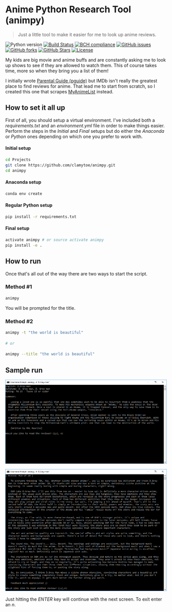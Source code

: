# Anime Python Research Tool (animpy)
> Just a little tool to make it easier for me to look up anime reviews.

![Python version][python-version]
[![Build Status][travis-image]][travis-url]
[![BCH compliance][bch-image]][bch-url]
[![GitHub issues][issues-image]][issues-url]
[![GitHub forks][fork-image]][fork-url]
[![GitHub Stars][stars-image]][stars-url]
[![License][license-image]][license-url]

My kids are big movie and anime buffs and are constantly asking me to look up shows to see if they are allowed to watch them. This of course takes time, more so when they bring you a list of them!

I initially wrote [Parental Guide (pguide)](https://github.com/clamytoe/pguide.git) but IMDb isn't really the greatest place to find reviews for anime. That lead me to start from scratch, so I created this one that scrapes [MyAnimeList](https://myanimelist.net) instead.

## How to set it all up
First of all, you should setup a virtual environment. I've included both a *requirements.txt* and an *environment.yml* file in order to make things easier. Perform the steps in the *Initial* and *Final* setups but do either the *Anaconda* or *Python* ones depending on which one you prefer to work with.

#### Initial setup
```bash
cd Projects
git clone https://github.com/clamytoe/animpy.git
cd animpy
```

#### Anaconda setup
```bash
conda env create
```

#### Regular Python setup
```bash
pip install -r requirements.txt
```

#### Final setup
```bash
activate animpy # or source activate animpy
pip install -e .
```

## How to run
Once that's all out of the way there are two ways to start the script.

### Method #1
```bash
animpy
```

You will be prompted for the title.

### Method #2
```bash
animpy -t "the world is beautiful"

# or

animpy --title "the world is beautiful"
```

## Sample run
![sample run](img/start.png)

![search](img/review.png)

Just hitting the *ENTER* key will continue with the next screen. To exit enter an *n*.

[python-version]:https://img.shields.io/badge/python-3.6.3-brightgreen.svg
[travis-image]:https://travis-ci.org/clamytoe/animpy.svg?branch=master
[travis-url]:https://travis-ci.org/clamytoe/animpy
[bch-image]:https://bettercodehub.com/edge/badge/clamytoe/animpy?branch=master
[bch-url]:https://bettercodehub.com/
[issues-image]:https://img.shields.io/github/issues/clamytoe/animpy.svg
[issues-url]:https://github.com/clamytoe/animpy/issues
[fork-image]:https://img.shields.io/github/forks/clamytoe/animpy.svg
[fork-url]:https://github.com/clamytoe/animpy/network
[stars-image]:https://img.shields.io/github/stars/clamytoe/animpy.svg
[stars-url]:https://github.com/clamytoe/animpy/stargazers
[license-image]:https://img.shields.io/github/license/clamytoe/animpy.svg
[license-url]:https://github.com/clamytoe/animpy/blob/master/LICENSE
